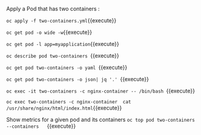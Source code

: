 

Apply a Pod that has two containers :

`oc apply -f two-containers.yml`{{execute}}


`oc get pod -o wide -w`{{execute}}


`oc get pod -l app=myapplication`{{execute}}


`oc describe pod two-containers `{{execute}}


`oc get pod two-containers -o yaml `{{execute}}

`oc get pod two-containers -o json| jq '.' `{{execute}}



`oc exec -it two-containers -c nginx-container -- /bin/bash `{{execute}}


`oc exec two-containers -c nginx-container  cat /usr/share/nginx/html/index.html`{{execute}}

 Show metrics for a given pod and its containers
`oc top pod two-containers --containers   `{{execute}}